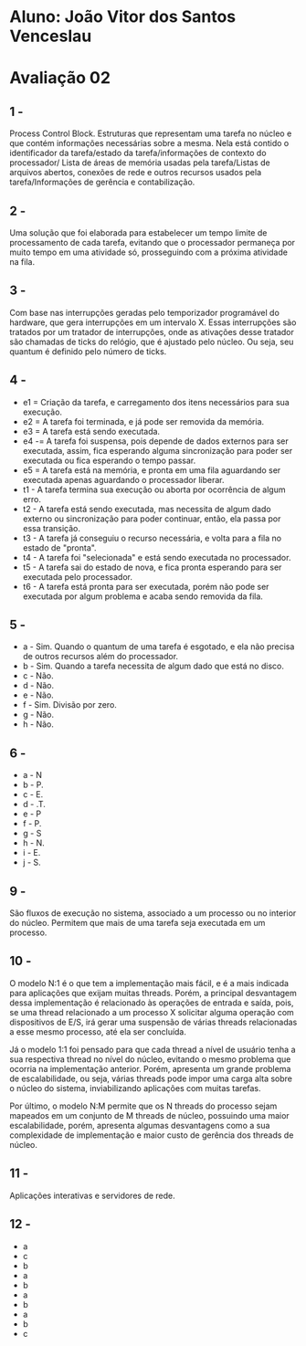 # Aluno: João Vitor dos Santos Venceslau
# Avaliação 02

## 1 -
Process Control Block. Estruturas que representam uma tarefa no núcleo e que contém
informações necessárias sobre a mesma. Nela está contido o identificador da tarefa/estado
da tarefa/informações de contexto do processador/ Lista de áreas de memória usadas pela
tarefa/Listas de arquivos abertos, conexões de rede e outros recursos usados pela
tarefa/Informações de gerência e contabilização.

## 2 -
Uma solução que foi elaborada para estabelecer um tempo limite de processamento de
cada tarefa, evitando que o processador permaneça por muito tempo em uma atividade só,
prosseguindo com a próxima atividade na fila.

## 3 -
Com base nas interrupções geradas pelo temporizador programável do hardware, que gera
interrupções em um intervalo X. Essas interrupções são tratados por um tratador de
interrupções, onde as ativações desse tratador são chamadas de ticks do relógio, que é
ajustado pelo núcleo. Ou seja, seu quantum é definido pelo número de ticks.

## 4 -
- e1 = Criação da tarefa, e carregamento dos itens necessários para sua execução.
- e2 = A tarefa foi terminada, e já pode ser removida da memória.
- e3 = A tarefa está sendo executada.
- e4 -= A tarefa foi suspensa, pois depende de dados externos para ser executada, assim,
fica esperando alguma sincronização para poder ser executada ou fica esperando o tempo
passar.
- e5 = A tarefa está na memória, e pronta em uma fila aguardando ser executada apenas
aguardando o processador liberar.
- t1 - A tarefa termina sua execução ou aborta por ocorrência de algum erro.
- t2 - A tarefa está sendo executada, mas necessita de algum dado externo ou sincronização
para poder continuar, então, ela passa por essa transição.
- t3 - A tarefa já conseguiu o recurso necessária, e volta para a fila no estado de "pronta".
- t4 - A tarefa foi "selecionada" e está sendo executada no processador.
- t5 - A tarefa sai do estado de nova, e fica pronta esperando para ser executada pelo
processador.
- t6 - A tarefa está pronta para ser executada, porém não pode ser executada por algum
problema e acaba sendo removida da fila.

## 5 -
- a - Sim. Quando o quantum de uma tarefa é esgotado, e ela não precisa de outros recursos
além do processador.
- b - Sim. Quando a tarefa necessita de algum dado que está no disco.
- c - Não.
- d - Não.
- e - Não.
- f - Sim. Divisão por zero.
- g - Não.
- h - Não.


## 6 -
- a - N
- b - P.
- c - E.
- d - .T.
- e - P
- f - P.
- g - S
- h - N.
- i - E.
- j - S.

## 9 -
São fluxos de execução no sistema, associado a um processo ou no interior do núcleo.
Permitem que mais de uma tarefa seja executada em um processo.

## 10 -
O modelo N:1 é o que tem a implementação mais fácil, e é a mais indicada para aplicações
que exijam muitas threads. Porém, a principal desvantagem dessa implementação é
relacionado às operações de entrada e saída, pois, se uma thread relacionado a um
processo X solicitar alguma operação com dispositivos de E/S, irá gerar uma suspensão de
várias threads relacionadas a esse mesmo processo, até ela ser concluída.

Já o modelo 1:1 foi pensado para que cada thread a nível de usuário tenha a sua respectiva
thread no nível do núcleo, evitando o mesmo problema que ocorria na implementação
anterior. Porém, apresenta um grande problema de escalabilidade, ou seja, várias threads
pode impor uma carga alta sobre o núcleo do sistema, inviabilizando aplicações com muitas
tarefas.

Por último, o modelo N:M permite que os N threads do processo sejam mapeados em um
conjunto de M threads de núcleo, possuindo uma maior escalabilidade, porém, apresenta
algumas desvantagens como a sua complexidade de implementação e maior custo de
gerência dos threads de núcleo.

## 11 -
Aplicações interativas e servidores de rede.

## 12 -
- a
- c
- b
- a
- b
- a
- b
- a
- b
- c
